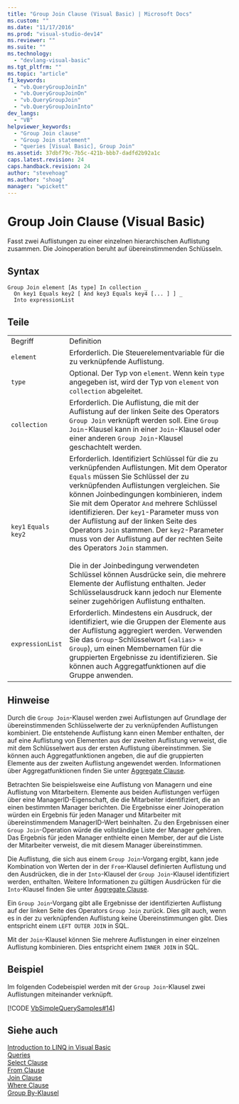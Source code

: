 ```yaml
---
title: "Group Join Clause (Visual Basic) | Microsoft Docs"
ms.custom: ""
ms.date: "11/17/2016"
ms.prod: "visual-studio-dev14"
ms.reviewer: ""
ms.suite: ""
ms.technology: 
  - "devlang-visual-basic"
ms.tgt_pltfrm: ""
ms.topic: "article"
f1_keywords: 
  - "vb.QueryGroupJoinIn"
  - "vb.QueryGroupJoinOn"
  - "vb.QueryGroupJoin"
  - "vb.QueryGroupJoinInto"
dev_langs: 
  - "VB"
helpviewer_keywords: 
  - "Group Join clause"
  - "Group Join statement"
  - "queries [Visual Basic], Group Join"
ms.assetid: 37dbf79c-7b5c-421b-bbb7-dadfd2b92a1c
caps.latest.revision: 24
caps.handback.revision: 24
author: "stevehoag"
ms.author: "shoag"
manager: "wpickett"
---
```

# Group Join Clause (Visual Basic)
Fasst zwei Auflistungen zu einer einzelnen hierarchischen Auflistung zusammen.  Die Joinoperation beruht auf übereinstimmenden Schlüsseln.  
  
## Syntax  
  
```  
Group Join element [As type] In collection _  
  On key1 Equals key2 [ And key3 Equals key4 [... ] ] _  
  Into expressionList  
```  
  
## Teile  
  
|||  
|-|-|  
|Begriff|Definition|  
|`element`|Erforderlich.  Die Steuerelementvariable für die zu verknüpfende Auflistung.|  
|`type`|Optional.  Der Typ von `element`.  Wenn kein `type` angegeben ist, wird der Typ von `element` von `collection` abgeleitet.|  
|`collection`|Erforderlich.  Die Auflistung, die mit der Auflistung auf der linken Seite des Operators `Group Join` verknüpft werden soll.  Eine `Group Join`\-Klausel kann in einer `Join`\-Klausel oder einer anderen `Group Join`\-Klausel geschachtelt werden.|  
|`key1` `Equals` `key2`|Erforderlich.  Identifiziert Schlüssel für die zu verknüpfenden Auflistungen.  Mit dem Operator `Equals` müssen Sie Schlüssel der zu verknüpfenden Auflistungen vergleichen.  Sie können Joinbedingungen kombinieren, indem Sie mit dem Operator `And` mehrere Schlüssel identifizieren.  Der `key1`\-Parameter muss von der Auflistung auf der linken Seite des Operators `Join` stammen.  Der `key2`\-Parameter muss von der Auflistung auf der rechten Seite des Operators `Join` stammen.<br /><br /> Die in der Joinbedingung verwendeten Schlüssel können Ausdrücke sein, die mehrere Elemente der Auflistung enthalten.  Jeder Schlüsselausdruck kann jedoch nur Elemente seiner zugehörigen Auflistung enthalten.|  
|`expressionList`|Erforderlich.  Mindestens ein Ausdruck, der identifiziert, wie die Gruppen der Elemente aus der Auflistung aggregiert werden.  Verwenden Sie das `Group`\-Schlüsselwort \(`<alias> = Group`\), um einen Membernamen für die gruppierten Ergebnisse zu identifizieren.  Sie können auch Aggregatfunktionen auf die Gruppe anwenden.|  
  
## Hinweise  
 Durch die `Group Join`\-Klausel werden zwei Auflistungen auf Grundlage der übereinstimmenden Schlüsselwerte der zu verknüpfenden Auflistungen kombiniert.  Die entstehende Auflistung kann einen Member enthalten, der auf eine Auflistung von Elementen aus der zweiten Auflistung verweist, die mit dem Schlüsselwert aus der ersten Auflistung übereinstimmen.  Sie können auch Aggregatfunktionen angeben, die auf die gruppierten Elemente aus der zweiten Auflistung angewendet werden.  Informationen über Aggregatfunktionen finden Sie unter [Aggregate Clause](../../../visual-basic/language-reference/queries/aggregate-clause.md).  
  
 Betrachten Sie beispielsweise eine Auflistung von Managern und eine Auflistung von Mitarbeitern.  Elemente aus beiden Auflistungen verfügen über eine ManagerID\-Eigenschaft, die die Mitarbeiter identifiziert, die an einen bestimmten Manager berichten.  Die Ergebnisse einer Joinoperation würden ein Ergebnis für jeden Manager und Mitarbeiter mit übereinstimmendem ManagerID\-Wert beinhalten.  Zu den Ergebnissen einer `Group Join`\-Operation würde die vollständige Liste der Manager gehören.  Das Ergebnis für jeden Manager enthielte einen Member, der auf die Liste der Mitarbeiter verweist, die mit diesem Manager übereinstimmen.  
  
 Die Auflistung, die sich aus einem `Group Join`\-Vorgang ergibt, kann jede Kombination von Werten der in der `From`\-Klausel definierten Auflistung und den Ausdrücken, die in der `Into`\-Klausel der `Group Join`\-Klausel identifiziert werden, enthalten.  Weitere Informationen zu gültigen Ausdrücken für die `Into`\-Klausel finden Sie unter [Aggregate Clause](../../../visual-basic/language-reference/queries/aggregate-clause.md).  
  
 Ein `Group Join`\-Vorgang gibt alle Ergebnisse der identifizierten Auflistung auf der linken Seite des Operators `Group Join` zurück.  Dies gilt auch, wenn es in der zu verknüpfenden Auflistung keine Übereinstimmungen gibt.  Dies entspricht einem `LEFT OUTER JOIN` in SQL.  
  
 Mit der `Join`\-Klausel können Sie mehrere Auflistungen in einer einzelnen Auflistung kombinieren.  Dies entspricht einem `INNER JOIN` in SQL.  
  
## Beispiel  
 Im folgenden Codebeispiel werden mit der `Group Join`\-Klausel zwei Auflistungen miteinander verknüpft.  
  
 [!CODE [VbSimpleQuerySamples#14](../CodeSnippet/VS_Snippets_VBCSharp/VbSimpleQuerySamples#14)]  
  
## Siehe auch  
 [Introduction to LINQ in Visual Basic](../../../visual-basic/programming-guide/language-features/linq/introduction-to-linq.md)   
 [Queries](../../../visual-basic/language-reference/queries/queries.md)   
 [Select Clause](../../../visual-basic/language-reference/queries/select-clause.md)   
 [From Clause](../../../visual-basic/language-reference/queries/from-clause.md)   
 [Join Clause](../../../visual-basic/language-reference/queries/join-clause.md)   
 [Where Clause](../../../visual-basic/language-reference/queries/where-clause.md)   
 [Group By\-Klausel](../../../visual-basic/language-reference/queries/group-by-clause.md)